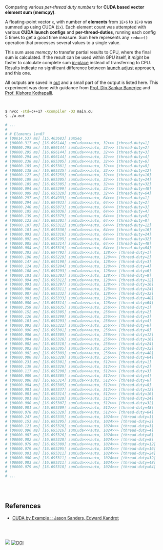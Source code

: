 Comparing various *per-thread duty numbers* for **CUDA based vector element sum (memcpy)**.

A floating-point vector `x`, with number of **elements** from `1E+6` to
`1E+9` was summed up using CUDA (`Σx`). Each element count was attempted with
various **CUDA launch configs** and **per-thread-duties**, running each config
5 times to get a good time measure. Sum here represents any `reduce()`
operation that processes several values to a single value.

This sum uses *memcpy* to transfer partial results to CPU, where the final sum
is calculated. If the result can be used within GPU itself, it *might* be
faster to calculate complete sum [in-place] instead of transferring to CPU.
Results indicate no significant difference between [launch adjust] approach,
and this one.

All outputs are saved in [out](out/) and a small part of the output is listed
here. This experiment was done with guidance from [Prof. Dip Sankar Banerjee]
and [Prof. Kishore Kothapalli].

<br>

```bash
$ nvcc -std=c++17 -Xcompiler -O3 main.cu
$ ./a.out

# ...
#
# # Elements 1e+07
# [00014.537 ms] [15.403683] sumSeq
# [00000.317 ms] [16.696144] sumCuda<<<auto, 32>>> [thread-duty=1]
# [00000.295 ms] [16.696144] sumCuda<<<auto, 32>>> [thread-duty=2]
# [00000.295 ms] [16.696144] sumCuda<<<auto, 32>>> [thread-duty=3]
# [00000.294 ms] [16.696144] sumCuda<<<auto, 32>>> [thread-duty=4]
# [00000.238 ms] [16.695305] sumCuda<<<auto, 32>>> [thread-duty=6]
# [00000.185 ms] [16.695381] sumCuda<<<auto, 32>>> [thread-duty=8]
# [00000.138 ms] [16.695335] sumCuda<<<auto, 32>>> [thread-duty=12]
# [00000.127 ms] [16.695259] sumCuda<<<auto, 32>>> [thread-duty=16]
# [00000.109 ms] [16.695305] sumCuda<<<auto, 32>>> [thread-duty=24]
# [00000.105 ms] [16.695305] sumCuda<<<auto, 32>>> [thread-duty=32]
# [00000.094 ms] [16.695299] sumCuda<<<auto, 32>>> [thread-duty=48]
# [00000.089 ms] [16.695320] sumCuda<<<auto, 32>>> [thread-duty=64]
# [00000.297 ms] [16.694933] sumCuda<<<auto, 64>>> [thread-duty=1]
# [00000.294 ms] [16.694933] sumCuda<<<auto, 64>>> [thread-duty=2]
# [00000.240 ms] [16.695873] sumCuda<<<auto, 64>>> [thread-duty=3]
# [00000.185 ms] [16.695036] sumCuda<<<auto, 64>>> [thread-duty=4]
# [00000.139 ms] [16.695379] sumCuda<<<auto, 64>>> [thread-duty=6]
# [00000.123 ms] [16.695301] sumCuda<<<auto, 64>>> [thread-duty=8]
# [00000.107 ms] [16.695312] sumCuda<<<auto, 64>>> [thread-duty=12]
# [00000.101 ms] [16.695330] sumCuda<<<auto, 64>>> [thread-duty=16]
# [00000.093 ms] [16.695316] sumCuda<<<auto, 64>>> [thread-duty=24]
# [00000.092 ms] [16.695295] sumCuda<<<auto, 64>>> [thread-duty=32]
# [00000.085 ms] [16.695314] sumCuda<<<auto, 64>>> [thread-duty=48]
# [00000.084 ms] [16.695316] sumCuda<<<auto, 64>>> [thread-duty=64]
# [00000.303 ms] [16.694792] sumCuda<<<auto, 128>>> [thread-duty=1]
# [00000.198 ms] [16.695229] sumCuda<<<auto, 128>>> [thread-duty=2]
# [00000.147 ms] [16.695190] sumCuda<<<auto, 128>>> [thread-duty=3]
# [00000.124 ms] [16.695284] sumCuda<<<auto, 128>>> [thread-duty=4]
# [00000.108 ms] [16.695293] sumCuda<<<auto, 128>>> [thread-duty=6]
# [00000.101 ms] [16.695303] sumCuda<<<auto, 128>>> [thread-duty=8]
# [00000.094 ms] [16.695312] sumCuda<<<auto, 128>>> [thread-duty=12]
# [00000.091 ms] [16.695297] sumCuda<<<auto, 128>>> [thread-duty=16]
# [00000.086 ms] [16.695311] sumCuda<<<auto, 128>>> [thread-duty=24]
# [00000.087 ms] [16.695332] sumCuda<<<auto, 128>>> [thread-duty=32]
# [00000.081 ms] [16.695333] sumCuda<<<auto, 128>>> [thread-duty=48]
# [00000.080 ms] [16.695314] sumCuda<<<auto, 128>>> [thread-duty=64]
# [00000.259 ms] [16.695635] sumCuda<<<auto, 256>>> [thread-duty=1]
# [00000.152 ms] [16.695305] sumCuda<<<auto, 256>>> [thread-duty=2]
# [00000.126 ms] [16.695290] sumCuda<<<auto, 256>>> [thread-duty=3]
# [00000.101 ms] [16.695293] sumCuda<<<auto, 256>>> [thread-duty=4]
# [00000.093 ms] [16.695322] sumCuda<<<auto, 256>>> [thread-duty=6]
# [00000.090 ms] [16.695301] sumCuda<<<auto, 256>>> [thread-duty=8]
# [00000.086 ms] [16.695305] sumCuda<<<auto, 256>>> [thread-duty=12]
# [00000.084 ms] [16.695326] sumCuda<<<auto, 256>>> [thread-duty=16]
# [00000.082 ms] [16.695318] sumCuda<<<auto, 256>>> [thread-duty=24]
# [00000.082 ms] [16.695305] sumCuda<<<auto, 256>>> [thread-duty=32]
# [00000.082 ms] [16.695309] sumCuda<<<auto, 256>>> [thread-duty=48]
# [00000.080 ms] [16.695320] sumCuda<<<auto, 256>>> [thread-duty=64]
# [00000.231 ms] [16.695301] sumCuda<<<auto, 512>>> [thread-duty=1]
# [00000.139 ms] [16.695326] sumCuda<<<auto, 512>>> [thread-duty=2]
# [00000.117 ms] [16.695290] sumCuda<<<auto, 512>>> [thread-duty=3]
# [00000.089 ms] [16.695305] sumCuda<<<auto, 512>>> [thread-duty=4]
# [00000.086 ms] [16.695314] sumCuda<<<auto, 512>>> [thread-duty=6]
# [00000.084 ms] [16.695305] sumCuda<<<auto, 512>>> [thread-duty=8]
# [00000.081 ms] [16.695337] sumCuda<<<auto, 512>>> [thread-duty=12]
# [00000.081 ms] [16.695314] sumCuda<<<auto, 512>>> [thread-duty=16]
# [00000.081 ms] [16.695328] sumCuda<<<auto, 512>>> [thread-duty=24]
# [00000.080 ms] [16.695307] sumCuda<<<auto, 512>>> [thread-duty=32]
# [00000.081 ms] [16.695309] sumCuda<<<auto, 512>>> [thread-duty=48]
# [00000.078 ms] [16.695320] sumCuda<<<auto, 512>>> [thread-duty=64]
# [00000.247 ms] [16.695335] sumCuda<<<auto, 1024>>> [thread-duty=1]
# [00000.153 ms] [16.695295] sumCuda<<<auto, 1024>>> [thread-duty=2]
# [00000.121 ms] [16.695328] sumCuda<<<auto, 1024>>> [thread-duty=3]
# [00000.096 ms] [16.695316] sumCuda<<<auto, 1024>>> [thread-duty=4]
# [00000.087 ms] [16.695326] sumCuda<<<auto, 1024>>> [thread-duty=6]
# [00000.082 ms] [16.695328] sumCuda<<<auto, 1024>>> [thread-duty=8]
# [00000.079 ms] [16.695309] sumCuda<<<auto, 1024>>> [thread-duty=12]
# [00000.079 ms] [16.695295] sumCuda<<<auto, 1024>>> [thread-duty=16]
# [00000.081 ms] [16.695311] sumCuda<<<auto, 1024>>> [thread-duty=24]
# [00000.080 ms] [16.695311] sumCuda<<<auto, 1024>>> [thread-duty=32]
# [00000.083 ms] [16.695311] sumCuda<<<auto, 1024>>> [thread-duty=48]
# [00000.079 ms] [16.695318] sumCuda<<<auto, 1024>>> [thread-duty=64]
#
# ...
```

<br>
<br>


## References

- [CUDA by Example :: Jason Sanders, Edward Kandrot](https://www.slideshare.net/SubhajitSahu/cuda-by-example-notes)

<br>
<br>

[![](https://i.imgur.com/KExwVG1.jpg)](https://www.youtube.com/watch?v=A7TKQKAFIi4)
[![DOI](https://zenodo.org/badge/413857764.svg)](https://zenodo.org/badge/latestdoi/413857764)

[Prof. Dip Sankar Banerjee]: https://sites.google.com/site/dipsankarban/
[Prof. Kishore Kothapalli]: https://cstar.iiit.ac.in/~kkishore/
[launch adjust]: https://github.com/puzzlef/sum-cuda-memcpy-adjust-launch
[in-place]: https://github.com/puzzlef/sum-cuda-inplace-adjust-launch
